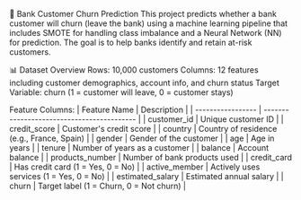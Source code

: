 🏦 Bank Customer Churn Prediction
This project predicts whether a bank customer will churn (leave the bank) using a machine learning pipeline that includes SMOTE for handling class imbalance and a Neural Network (NN) for prediction. The goal is to help banks identify and retain at-risk customers.

📊 Dataset Overview
Rows: 10,000 customers
Columns: 12 features including customer demographics, account info, and churn status
Target Variable: churn (1 = customer will leave, 0 = customer stays)

Feature Columns:
| Feature Name      | Description                                |
| ----------------- | ------------------------------------------ |
| customer\_id      | Unique customer ID                         |
| credit\_score     | Customer's credit score                    |
| country           | Country of residence (e.g., France, Spain) |
| gender            | Gender of the customer                     |
| age               | Age in years                               |
| tenure            | Number of years as a customer              |
| balance           | Account balance                            |
| products\_number  | Number of bank products used               |
| credit\_card      | Has credit card (1 = Yes, 0 = No)          |
| active\_member    | Actively uses services (1 = Yes, 0 = No)   |
| estimated\_salary | Estimated annual salary                    |
| churn             | Target label (1 = Churn, 0 = Not churn)    |
